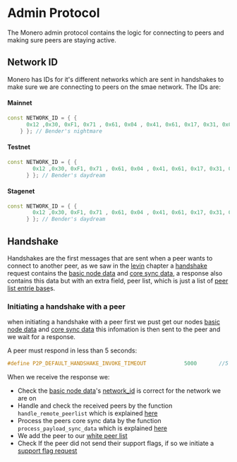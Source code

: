 # Admin Protocol

The Monero admin protocol contains the logic for connecting to peers and making sure peers are staying active.

## Network ID

Monero has IDs for it's different networks which are sent in handshakes to make sure we are connecting to peers on the smae network.
The IDs are:

#### Mainnet
```c++
const NETWORK_ID = { {
      0x12 ,0x30, 0xF1, 0x71 , 0x61, 0x04 , 0x41, 0x61, 0x17, 0x31, 0x00, 0x82, 0x16, 0xA1, 0xA1, 0x10
    } }; // Bender's nightmare

```
#### Testnet
```c++
const NETWORK_ID = { {
        0x12 ,0x30, 0xF1, 0x71 , 0x61, 0x04 , 0x41, 0x61, 0x17, 0x31, 0x00, 0x82, 0x16, 0xA1, 0xA1, 0x11
      } }; // Bender's daydream

```
#### Stagenet
```c++
const NETWORK_ID = { {
        0x12 ,0x30, 0xF1, 0x71 , 0x61, 0x04 , 0x41, 0x61, 0x17, 0x31, 0x00, 0x82, 0x16, 0xA1, 0xA1, 0x12
      } }; // Bender's daydream

```

## Handshake

Handshakes are the first messages that are sent when a peer wants to connect to another peer, as we saw in the [levin](levin.md) chapter a [handshake](levin.md#handshake-1001) request contains the [basic node data](levin.md#basic-node-data) and [core sync data](levin.md#core-sync-data), a response also contains this data but with an extra field, peer list, which is just a list of [peer list entrie base](levin.md#peer-list-entry-base)s.

### Initiating a handshake with a peer

when initiating a handshake with a peer first we pust get our nodes [basic node data](levin.md#basic-node-data) and [core sync data](levin.md#core-sync-data) this infomation is then sent to the peer and we wait for a response.

A peer must respond in less than 5 seconds:

```c++
#define P2P_DEFAULT_HANDSHAKE_INVOKE_TIMEOUT            5000       //5 seconds
```

When we receive the response we:
- Check the [basic node data](levin.md#basic-node-data)'s [network_id](#network-id) is correct for the network we are on
- Handle and check the received peers by the function `handle_remote_peerlist` which is explained [here](peer_store.md#handle-remote-peer-list)
- Process the peers core sync data by the function `process_payload_sync_data` which is explained [here]()
- We add the peer to our [white peer list](peer_store.md#white-list)
- Check If the peer did not send their support flags, if so  we initiate a [support flag request]()

